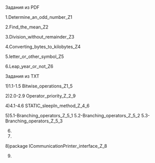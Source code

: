 Задания из PDF

1.Determine_an_odd_number_Z1

2.Find_the_mean_Z2

3.Division_without_remainder_Z3

4.Converting_bytes_to_kilobytes_Z4

5.letter_or_other_symbol_Z5

6.Leap_year_or_not_Z6



Задания из TXT

1)1.1-1.5 Bitwise_operations_Z1_5

2)2.0-2.9 Operator_priority_Z_2_9

4)4.1-4.6 STATIC_sleepIn_method_Z_4_6

5)5.1-Branching_operators_Z_5_1
  5.2-Branching_operators_Z_5_2
  5.3-Branching_operators_Z_5_3
  
6)

7)

8)package ICommunicationPrinter_interface_Z_8

9)
